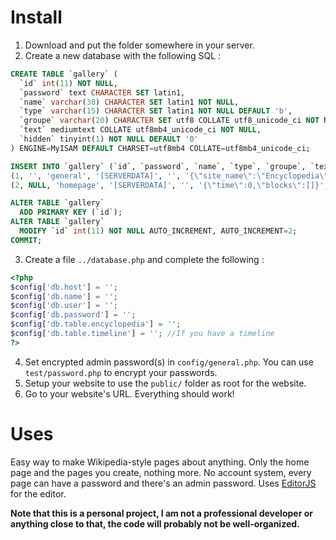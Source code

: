 # Install
1. Download and put the folder somewhere in your server.
2. Create a new database with the following SQL :
```SQL
CREATE TABLE `gallery` (
  `id` int(11) NOT NULL,
  `password` text CHARACTER SET latin1,
  `name` varchar(30) CHARACTER SET latin1 NOT NULL,
  `type` varchar(15) CHARACTER SET latin1 NOT NULL DEFAULT 'b',
  `groupe` varchar(20) CHARACTER SET utf8 COLLATE utf8_unicode_ci NOT NULL,
  `text` mediumtext COLLATE utf8mb4_unicode_ci NOT NULL,
  `hidden` tinyint(1) NOT NULL DEFAULT '0'
) ENGINE=MyISAM DEFAULT CHARSET=utf8mb4 COLLATE=utf8mb4_unicode_ci;

INSERT INTO `gallery` (`id`, `password`, `name`, `type`, `groupe`, `text`, `hidden`) VALUES
(1, '', 'general', '[SERVERDATA]', '', '{\"site_name\":\"Encyclopedia\",\"box-default_image\":\"\",\"types\":{\"b\":\"Bestiaire\",\"p\":\"Personnages\",\"l\":\"Lieux\",\"e\":\"Entités\",\"s\":\"Souvenirs\"}}', 1),
(2, NULL, 'homepage', '[SERVERDATA]', '', '{\"time\":0,\"blocks\":[]}', 1);

ALTER TABLE `gallery`
  ADD PRIMARY KEY (`id`);
ALTER TABLE `gallery`
  MODIFY `id` int(11) NOT NULL AUTO_INCREMENT, AUTO_INCREMENT=2;
COMMIT;
```
3. Create a file `../database.php` and complete the following :
```PHP
<?php
$config['db.host'] = '';
$config['db.name'] = '';
$config['db.user'] = '';
$config['db.password'] = '';
$config['db.table.encyclopedia'] = '';
$config['db.table.timeline'] = ''; //If you have a timeline
?>
```
4. Set encrypted admin password(s) in `config/general.php`. You can use `test/password.php` to encrypt your passwords.
5. Setup your website to use the `public/` folder as root for the website.
6. Go to your website's URL. Everything should work!
# Uses
Easy way to make Wikipedia-style pages about anything. Only the home page and the pages you create, nothing more. No account system, every page can have a password and there's an admin password. Uses [EditorJS](https://github.com/codex-team/editor.js) for the editor.

**Note that this is a personal project, I am not a professional developer or anything close to that, the code will probably not be well-organized.**
